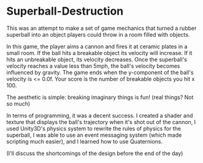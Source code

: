 # Superball-Destruction

This was an attempt to make a set of game mechanics that turned a rubber superball into an object players could throw in a room filled with objects.

In this game, the player aims a cannon and fires it at ceramic plates in a small room. If the ball hits a breakable object its velocity will increase. If it hits an unbreakable object, its velocity decreases. Once the superball's velocity reaches a value less than 5mph, the ball's velocity becomes influenced by gravity. The game ends when the y-component of the ball's velocity is <= 0.0f. Your score is the number of breakable objects you hit x 100.

The aesthetic is simple: breaking imaginary things is fun! (real things? Not so much)

In terms of programming, it was a decent success. I created a shader and texture that displays the ball's trajectory when it's shot out of the cannon, I used Unity3D's physics system to rewrite the rules of physics for the superball, I was able to use an event messaging system (which made scripting much easier), and I learned how to use Quaternions.

(I'll discuss the shortcomings of the design before the end of the day)
